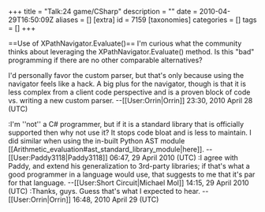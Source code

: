 +++
title = "Talk:24 game/CSharp"
description = ""
date = 2010-04-29T16:50:09Z
aliases = []
[extra]
id = 7159
[taxonomies]
categories = []
tags = []
+++

==Use of XPathNavigator.Evaluate()==
I'm curious what the community thinks about leveraging the XPathNavigator.Evaluate() method.  Is this "bad" programming if there are no other comparable alternatives?

I'd personally favor the custom parser, but that's only because using the navigator feels like a hack.  A big plus for the navigator, though is that it is less complex from a client code perspective and is a proven block of code vs. writing a new custom parser. --[[User:Orrin|Orrin]] 23:30, 2010 April 28 (UTC)

:I'm ''not'' a C# programmer, but if it is a standard library that is officially supported then why not use it? It stops code bloat and is less to maintain. I did similar when using the in-built Python AST module [[Arithmetic_evaluation#ast_standard_library_module|here]]. --[[User:Paddy3118|Paddy3118]] 06:47, 29 April 2010 (UTC)
:I agree with Paddy, and extend his generalization to 3rd-party libraries; if that's what a good programmer in a language would use, that suggests to me that it's par for that language. --[[User:Short Circuit|Michael Mol]] 14:15, 29 April 2010 (UTC)
:Thanks, guys.  Guess that's what I expected to hear. --[[User:Orrin|Orrin]] 16:48, 2010 April 29 (UTC)
